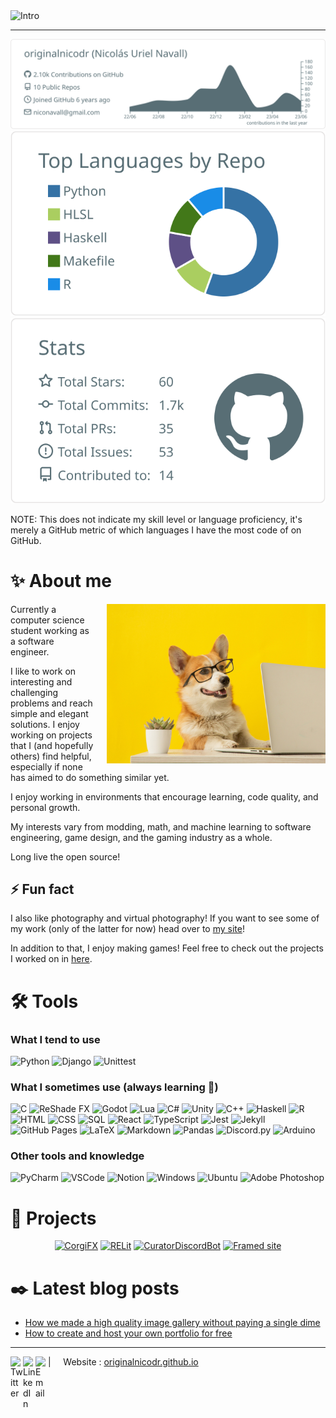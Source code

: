 <img alt="Intro" src="https://raw.githubusercontent.com/originalnicodr/originalnicodr/main/banner.gif">

<!-- Banner made with 𝚃𝚢𝚙𝚎𝙸𝚝, 𝚅𝚞𝚎 𝙿𝚊𝚛𝚝𝚒𝚌𝚕𝚎𝙹𝚜 𝚊𝚗𝚍 𝚅𝚞𝚎: https://codesandbox.io/s/readme-intro-gif-forked-truvzj -->

<hr>

<p align="center">
  <img src="profile-summary-card-output/default/0-profile-details.svg" alt="github stats"></br>
  <img src="profile-summary-card-output/default/1-repos-per-language.svg">
  <img src="profile-summary-card-output/default/3-stats.svg"></br>
</p>

NOTE: This does not indicate my skill level or language proficiency, it's merely a GitHub metric of which languages I have the most code of on GitHub.

# ✨ About me

<img align="right" alt="Corgi" src="corgi.jpg" width="350" style="margin-left: 20px;"/>

Currently a computer science student working as a software engineer.

I like to work on interesting and challenging problems and reach simple and elegant solutions. I enjoy working on projects that I (and hopefully others) find helpful, especially if none has aimed to do something similar yet.

I enjoy working in environments that encourage learning, code quality, and personal growth.

My interests vary from modding, math, and machine learning to software engineering, game design, and the gaming industry as a whole.

Long live the open source!

## ⚡ Fun fact

I also like photography and virtual photography! If you want to see some of my work (only of the latter for now) head over to [my site](https://originalnicodr.github.io/virtual-photography/)!

In addition to that, I enjoy making games! Feel free to check out the projects I worked on in [here](https://itch.io/profile/originalnicodr). 

# 🛠️ Tools

### What I tend to use
<p align="left">
  <img alt="Python" src="https://img.shields.io/badge/Python-14354C.svg?logo=python&logoColor=white">
  <img alt="Django" src="https://img.shields.io/badge/Django-%23092E20.svg?logo=django&logoColor=white">
  <img alt="Unittest" src="https://img.shields.io/badge/-unittest-yellowgreen?logo=python&logoColor=white">
</p>

### What I sometimes use (always learning 🌱)
<p align="left">
  <img alt="C" src="https://custom-icon-badges.demolab.com/badge/C-03599C.svg?logo=c-in-hexagon&logoColor=white">
  <img alt="ReShade FX" src="https://img.shields.io/badge/ReShade FX-%23CF4647.svg?logo=hlsl&logoColor=white">
  <img alt="Godot" src="https://img.shields.io/badge/Godot-1572B6?logo=godot-engine&logoColor=white">
  <img alt="Lua" src="https://img.shields.io/badge/Lua-%232C2D72.svg?logo=lua&logoColor=white">
  <img alt="C#" src="https://custom-icon-badges.demolab.com/badge/C%23-03599C.svg?logo=c-sharp&logoColor=white">
  <img alt="Unity" src="https://img.shields.io/badge/Unity-010101.svg?logo=unity&logoColor=white">
  <img alt="C++" src="https://custom-icon-badges.demolab.com/badge/C%2B%2B-03599C.svg?logo=c%2B%2B&logoColor=white">
  <img alt="Haskell" src="https://img.shields.io/badge/Haskell-5e5086?logo=haskell&logoColor=white">
  <img alt="R" src="https://img.shields.io/badge/R-276DC3.svg?logo=r&logoColor=white">
  <img alt="HTML" src="https://img.shields.io/badge/HTML-E34F26.svg?logo=html5&logoColor=white">
  <img alt="CSS" src="https://img.shields.io/badge/CSS-1572B6.svg?logo=css3&logoColor=white">
  <img alt="SQL" src="https://custom-icon-badges.demolab.com/badge/SQL-025E8C.svg?logo=database&logoColor=white">
  <img alt="React" src="https://img.shields.io/badge/React-%2320232a.svg?logo=react&logoColor=%2361DAFB">
  <img alt="TypeScript" src="https://img.shields.io/badge/TypeScript-007ACC.svg?logo=typescript&logoColor=white">
  <img alt="Jest" src="https://img.shields.io/badge/-jest-%23C21325?logo=jest&logoColor=white">
  <img alt="Jekyll" src="https://img.shields.io/badge/Jekyll-%23CF4647.svg?logo=jekyll&logoColor=white">
  <img alt="GitHub Pages" src="https://img.shields.io/badge/GitHub%20Pages-327FC7.svg?logo=github&logoColor=white">
  <img alt="LaTeX" src="https://img.shields.io/badge/LaTeX-008080.svg?logo=LaTeX&logoColor=white">
  <img alt="Markdown" src="https://img.shields.io/badge/Markdown-000000.svg?logo=markdown&logoColor=white">
  <img alt="Pandas" src="https://img.shields.io/badge/Pandas-150458.svg?logo=pandas&logoColor=white">
  <img alt="Discord.py" src="https://custom-icon-badges.demolab.com/badge/Discord.py-0d1620.svg?logo=dpy">
  <img alt="Arduino" src="https://img.shields.io/badge/-Arduino-00979D?logo=Arduino&logoColor=white">
</p>

### Other tools and knowledge

<p align="left">
  <img alt="PyCharm" src="https://img.shields.io/badge/pycharm-143?logo=pycharm&logoColor=black&color=black&labelColor=green">
  <img alt="VSCode" src="https://img.shields.io/badge/Visual%20Studio%20Code-0078d7.svg?logo=visual-studio-code&logoColor=white">
  <img alt="Notion" src="https://img.shields.io/badge/Notion-010101.svg?logo=notion&logoColor=white">
  <img alt="Windows" src="https://img.shields.io/badge/Windows-0078D6?logo=windows&logoColor=white">
  <img alt="Ubuntu" src="https://img.shields.io/badge/Ubuntu-E95420?logo=ubuntu&logoColor=white">
  <img alt="Adobe Photoshop" src="https://img.shields.io/badge/Photoshop-%2331A8FF.svg?logo=adobe%20photoshop&logoColor=white">
</p>

# 🚀 Projects

<p align="center">
  <a href="https://github.com/originalnicodr/CorgiFX"><img width="400" src="https://github-readme-stats.vercel.app/api/pin/?username=originalnicodr&repo=CorgiFX" alt="CorgiFX"></a>
  <a href="https://github.com/originalnicodr/RELit"><img width="400" src="https://github-readme-stats.vercel.app/api/pin/?username=originalnicodr&repo=RELit" alt="RELit"></a>
  <a href="https://github.com/originalnicodr/CuratorDiscordBot"><img width="400" src="https://github-readme-stats.vercel.app/api/pin/?username=originalnicodr&repo=CuratorDiscordBot" alt="CuratorDiscordBot"></a>
  <a href="https://github.com/framedsc/Sitesource"><img width="400" src="https://github-readme-stats.vercel.app/api/pin/?username=framedsc&repo=Sitesource&show_owner=true" alt="Framed site"></a>
</p>

# ✒️ Latest blog posts

- [How we made a high quality image gallery without paying a single dime](https://originalnicodr.github.io/blog/how-we-made-a-high-quality-image-gallery-without-paying-a-single-dime)
- [How to create and host your own portfolio for free](https://originalnicodr.github.io/blog/how-to-create-and-host-your-own-portfolio-for-free)

--- 
<a href="https://twitter.com/originalnicodr">
  <img align="left" alt="Twitter" width="20px" src="https://simpleicons.now.sh/twitter/4e8ade"/>
</a>
<a href="https://www.linkedin.com/in/nicol%C3%A1s-uriel-navall-b38022174/">
  <img align="left" alt="LinkedIn" width="20px" src="https://simpleicons.now.sh/linkedin/4e8ade"/>
</a>
<a href="mailto:niconavall@gmail.com">
  <img align="left" alt="Email" width="20px" src="https://simpleicons.now.sh/gmail/4e8ade"/>
</a>
| &nbsp;&nbsp;&nbsp; Website : <a href="https://originalnicodr.github.io">originalnicodr.github.io</a>
